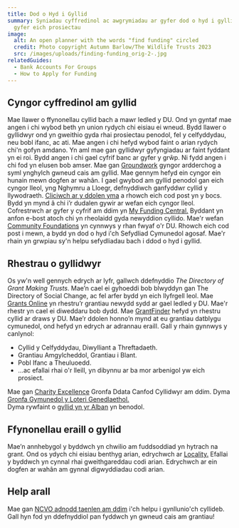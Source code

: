 ```yaml
---
title: Dod o Hyd i Gyllid
summary: Syniadau cyffredinol ac awgrymiadau ar gyfer dod o hyd i gyllid ar
  gyfer eich prosiectau
image:
  alt: An open planner with the words "find funding" circled
  credit: Photo copyright Autumn Barlow/The Wildlife Trusts 2023
  src: /images/uploads/finding-funding_orig-2-.jpg
relatedGuides:
  - Bank Accounts For Groups
  - How to Apply for Funding
---
```

## Cyngor cyffredinol am gyllid

Mae llawer o ffynonellau cyllid bach a mawr ledled y DU.
Ond yn gyntaf mae angen i chi wybod beth yn union rydych chi eisiau ei wneud. Bydd llawer o gyllidwyr ond yn gweithio gyda rhai prosiectau penodol, fel y celfyddydau, neu bobl ifanc, ac ati.
Mae angen i chi hefyd wybod faint o arian rydych chi'n gofyn amdano. Yn aml mae gan gyllidwyr gyfyngiadau ar faint fyddant yn ei roi.
Bydd angen i chi gael cyfrif banc ar gyfer y grŵp. Ni fydd angen i chi fod yn elusen bob amser.
Mae gan [Groundwork](https://www.groundwork.org.uk/project-fundraising-tips/) gyngor ardderchog a syml ynghylch gwneud cais am gyllid. Mae gennym hefyd ein cyngor ein hunain mewn dogfen ar wahân.
I gael gwybod am gyllid penodol gan eich cyngor lleol, yng Nghymru a Lloegr, defnyddiwch ganfyddwr cyllid y llywodraeth. [Cliciwch ar y ddolen yma](https://www.gov.uk/apply-funding-community-project) a rhowch eich cod post yn y bocs. Bydd yn mynd â chi i’r dudalen gywir ar wefan eich cyngor lleol.
Cofrestrwch ar gyfer y cyfrif am ddim yn [My Funding Central.](https://www.myfundingcentral.co.uk/) Byddant yn anfon e-bost atoch chi yn rheolaidd gyda newyddion cyllido.
Mae'r wefan [Community Foundations](https://www.ukcommunityfoundations.org/our-network) yn cynnwys y rhan fwyaf o'r DU. Rhowch eich cod post i mewn, a bydd yn dod o hyd i'ch Sefydliad Cymunedol agosaf. Mae'r rhain yn grwpiau sy'n helpu sefydliadau bach i ddod o hyd i gyllid.

## Rhestrau o gyllidwyr

Os yw'n well gennych edrych ar lyfr, gallwch ddefnyddio *The Directory of Grant Making Trusts*. Mae’n cael ei gyhoeddi bob blwyddyn gan The Directory of Social Change, ac fel arfer bydd yn eich llyfrgell leol.
Mae [Grants Online](https://www.grantsonline.org.uk/news/community-development/) yn rhestru’r grantiau newydd sydd ar gael ledled y DU. Mae'r rhestr yn cael ei diweddaru bob dydd.
Mae [GrantFinder](https://www.grantfinder.co.uk/funding-highlights/funds/community-development/) hefyd yn rhestru cyllid ar draws y DU. Mae’r ddolen honno’n mynd at eu grantiau datblygu cymunedol, ond hefyd yn edrych ar adrannau eraill. Gall y rhain gynnwys y canlynol:

* Cyllid y Celfyddydau, Diwylliant a Threftadaeth.
* Grantiau Amgylcheddol, Grantiau i Blant.
* Pobl Ifanc a Theuluoedd.
* …ac efallai rhai o'r lleill, yn dibynnu ar ba mor arbenigol yw eich prosiect.

Mae gan [Charity Excellence](https://www.charityexcellence.co.uk/Home/BlogDetail?Link=Small_Charity_NonProfit_Grant_Funding) Gronfa Ddata Canfod Cyllidwyr am ddim.
Dyma [Gronfa Gymunedol y Loteri Genedlaethol.](https://www.tnlcommunityfund.org.uk/funding/thinking-of-applying-for-funding)  
Dyma rywfaint o [gyllid yn yr Alban](https://www.communityfoodandhealth.org.uk/funding/funding-sources/) yn benodol.

## Ffynonellau eraill o gyllid

Mae’n annhebygol y byddwch yn chwilio am fuddsoddiad yn hytrach na grant. Ond os ydych chi eisiau benthyg arian, edrychwch ar [Locality.](https://locality.org.uk/services-tools/funding/)
Efallai y byddwch yn cynnal rhai gweithgareddau codi arian. Edrychwch ar ein dogfen ar wahân am gynnal digwyddiadau codi arian.

## Help arall

Mae gan [NCVO adnodd taenlen am ddim](https://www.ncvo.org.uk/help-and-guidance/running-a-charity/financial-management/planning-and-budgeting/funding-and-income-planner/) i'ch helpu i gynllunio'ch cyllideb. Gall hyn fod yn ddefnyddiol pan fyddwch yn gwneud cais am grantiau!

